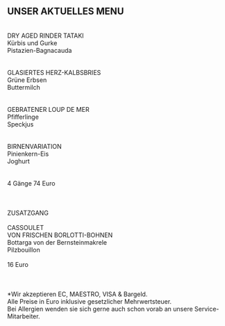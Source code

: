 ## UNSER AKTUELLES MENU  
<br>
DRY AGED RINDER TATAKI<br>
Kürbis und Gurke<br>
Pistazien-Bagnacauda<br>
<br>
 <br>
GLASIERTES HERZ-KALBSBRIES<br>
Grüne Erbsen <br>
Buttermilch<br>
<br>
 <br>
GEBRATENER LOUP DE MER<br>
Pfifferlinge<br>
Speckjus<br>
<br>
<br>
BIRNENVARIATION<br>
Pinienkern-Eis<br>
Joghurt<br>
<br>
<br>
4 Gänge 74 Euro<br>
<br>
 <br>
<br>
ZUSATZGANG<br>
<br>
CASSOULET <br>
VON FRISCHEN BORLOTTI-BOHNEN<br>
Bottarga von der Bernsteinmakrele<br>
Pilzbouillon<br>
<br>
16 Euro<br>


<br/>
<br/>
<br>
*Wir akzeptieren EC, MAESTRO, VISA & Bargeld.<br>
Alle Preise in Euro inklusive gesetzlicher Mehrwertsteuer.<br>
Bei Allergien wenden sie sich gerne auch schon vorab an unsere Service-Mitarbeiter.<br>
